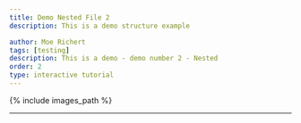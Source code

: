 ```yaml
---
title: Demo Nested File 2
description: This is a demo structure example

author: Moe Richert
tags: [testing]
description: This is a demo - demo number 2 - Nested
order: 2
type: interactive tutorial
---
```


{% include images_path %}



---